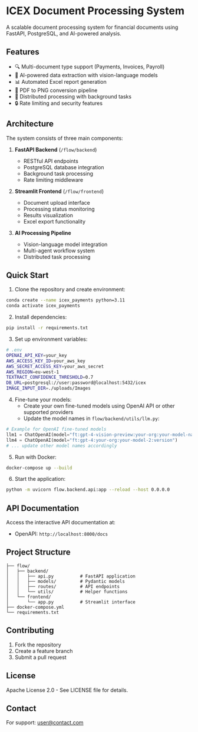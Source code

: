 # ICEX Document Processing System

A scalable document processing system for financial documents using FastAPI, PostgreSQL, and AI-powered analysis.

## Features

- 🔍 Multi-document type support (Payments, Invoices, Payroll)
- 🤖 AI-powered data extraction with vision-language models
- 📊 Automated Excel report generation
- 🔄 PDF to PNG conversion pipeline
- 🚀 Distributed processing with background tasks
- 🔒 Rate limiting and security features

## Architecture

The system consists of three main components:

1. **FastAPI Backend** (`/flow/backend`)
   - RESTful API endpoints
   - PostgreSQL database integration
   - Background task processing
   - Rate limiting middleware

2. **Streamlit Frontend** (`/flow/frontend`)
   - Document upload interface
   - Processing status monitoring
   - Results visualization
   - Excel export functionality

3. **AI Processing Pipeline**
   - Vision-language model integration
   - Multi-agent workflow system
   - Distributed task processing

## Quick Start

1. Clone the repository and create environment:
```bash
conda create --name icex_payments python=3.11
conda activate icex_payments
```

2. Install dependencies:
```bash
pip install -r requirements.txt
```

3. Set up environment variables:
```bash
# .env
OPENAI_API_KEY=your_key
AWS_ACCESS_KEY_ID=your_aws_key
AWS_SECRET_ACCESS_KEY=your_aws_secret
AWS_REGION=eu-west-1
TEXTRACT_CONFIDENCE_THRESHOLD=0.7
DB_URL=postgresql://user:password@localhost:5432/icex
IMAGE_INPUT_DIR=./uploads/Images
```

4. Fine-tune your models:
   - Create your own fine-tuned models using OpenAI API or other supported providers
   - Update the model names in `flow/backend/utils/llm.py`:
```python
# Example for OpenAI fine-tuned models
llm1 = ChatOpenAI(model="ft:gpt-4-vision-preview:your-org:your-model-name:version")
llm4 = ChatOpenAI(model="ft:gpt-4:your-org:your-model-2:version")
# ... update other model names accordingly
```

5. Run with Docker:
```bash
docker-compose up --build
```

6. Start the application:
```bash
python -m uvicorn flow.backend.api:app --reload --host 0.0.0.0
```

## API Documentation

Access the interactive API documentation at:
- OpenAPI: `http://localhost:8000/docs`

## Project Structure

```
├── flow/
│   ├── backend/
│   │   ├── api.py          # FastAPI application
│   │   ├── models/         # Pydantic models
│   │   ├── routes/         # API endpoints
│   │   └── utils/          # Helper functions
│   └── frontend/
│       └── app.py          # Streamlit interface
├── docker-compose.yml
└── requirements.txt
```

## Contributing

1. Fork the repository
2. Create a feature branch
3. Submit a pull request

## License

Apache License 2.0 - See LICENSE file for details.

## Contact

For support: user@contact.com